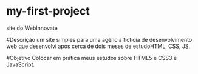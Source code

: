 # my-first-project
site do WebInnovate

#Descrição
um site simples para uma agência fictícia de desenvolvimento web que desenvolvi após cerca de dois meses de estudoHTML, CSS, JS. 

#Objetivo
Colocar em prática meus estudos sobre HTML5 e CSS3 e JavaScript.
